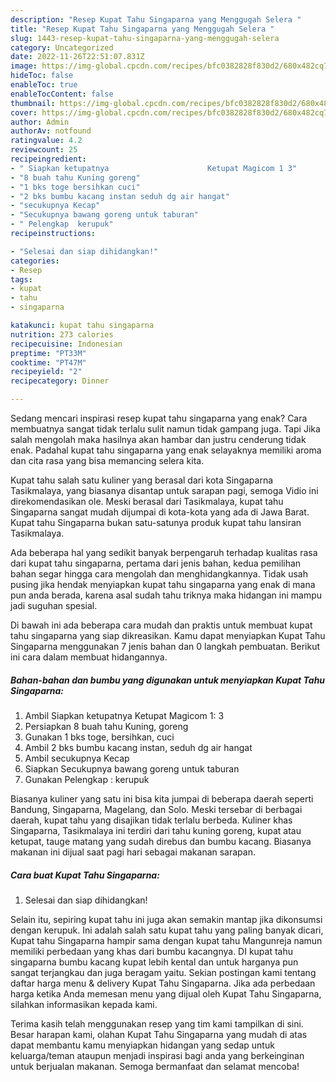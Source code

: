 ```yaml
---
description: "Resep Kupat Tahu Singaparna yang Menggugah Selera "
title: "Resep Kupat Tahu Singaparna yang Menggugah Selera "
slug: 1443-resep-kupat-tahu-singaparna-yang-menggugah-selera
category: Uncategorized
date: 2022-11-26T22:51:07.831Z
image: https://img-global.cpcdn.com/recipes/bfc0382828f830d2/680x482cq70/kupat-tahu-singaparna-foto-resep-utama.jpg
hideToc: false
enableToc: true
enableTocContent: false
thumbnail: https://img-global.cpcdn.com/recipes/bfc0382828f830d2/680x482cq70/kupat-tahu-singaparna-foto-resep-utama.jpg
cover: https://img-global.cpcdn.com/recipes/bfc0382828f830d2/680x482cq70/kupat-tahu-singaparna-foto-resep-utama.jpg
author: Admin
authorAv: notfound
ratingvalue: 4.2
reviewcount: 25
recipeingredient:
- " Siapkan ketupatnya                      Ketupat Magicom 1 3"
- "8 buah tahu Kuning goreng"
- "1 bks toge bersihkan cuci"
- "2 bks bumbu kacang instan seduh dg air hangat"
- "secukupnya Kecap"
- "Secukupnya bawang goreng untuk taburan"
- " Pelengkap  kerupuk"
recipeinstructions:

- "Selesai dan siap dihidangkan!"
categories:
- Resep
tags:
- kupat
- tahu
- singaparna

katakunci: kupat tahu singaparna 
nutrition: 273 calories
recipecuisine: Indonesian
preptime: "PT33M"
cooktime: "PT47M"
recipeyield: "2"
recipecategory: Dinner

---
```



Sedang mencari inspirasi resep kupat tahu singaparna yang enak? Cara membuatnya sangat tidak terlalu sulit namun tidak gampang juga. Tapi Jika salah mengolah maka hasilnya akan hambar dan justru cenderung tidak enak. Padahal kupat tahu singaparna yang enak selayaknya memiliki aroma dan cita rasa yang bisa memancing selera kita.


Kupat tahu salah satu kuliner yang berasal dari kota Singaparna Tasikmalaya, yang biasanya disantap untuk sarapan pagi, semoga Vidio ini direkomendasikan ole. Meski berasal dari Tasikmalaya, kupat tahu Singaparna sangat mudah dijumpai di kota-kota yang ada di Jawa Barat. Kupat tahu Singaparna bukan satu-satunya produk kupat tahu lansiran Tasikmalaya.

Ada beberapa hal yang sedikit banyak berpengaruh terhadap kualitas rasa dari kupat tahu singaparna, pertama dari jenis bahan, kedua pemilihan bahan segar hingga cara mengolah dan menghidangkannya. Tidak usah pusing jika hendak menyiapkan kupat tahu singaparna yang enak di mana pun anda berada, karena asal sudah tahu triknya maka hidangan ini mampu jadi suguhan spesial.


Di bawah ini ada beberapa cara mudah dan praktis untuk membuat kupat tahu singaparna yang siap dikreasikan. Kamu dapat menyiapkan Kupat Tahu Singaparna menggunakan 7 jenis bahan dan 0 langkah pembuatan. Berikut ini cara dalam membuat hidangannya.

<!--inarticleads1-->

##### Bahan-bahan dan bumbu yang digunakan untuk menyiapkan Kupat Tahu Singaparna:

1. Ambil  Siapkan ketupatnya                      Ketupat Magicom 1: 3
1. Persiapkan 8 buah tahu Kuning, goreng
1. Gunakan 1 bks toge, bersihkan, cuci
1. Ambil 2 bks bumbu kacang instan, seduh dg air hangat
1. Ambil secukupnya Kecap
1. Siapkan Secukupnya bawang goreng untuk taburan
1. Gunakan  Pelengkap : kerupuk


Biasanya kuliner yang satu ini bisa kita jumpai di beberapa daerah seperti Bandung, Singaparna, Magelang, dan Solo. Meski tersebar di berbagai daerah, kupat tahu yang disajikan tidak terlalu berbeda. Kuliner khas Singaparna, Tasikmalaya ini terdiri dari tahu kuning goreng, kupat atau ketupat, tauge matang yang sudah direbus dan bumbu kacang. Biasanya makanan ini dijual saat pagi hari sebagai makanan sarapan. 

<!--inarticleads2-->

##### Cara buat Kupat Tahu Singaparna:


1. Selesai dan siap dihidangkan!

Selain itu, sepiring kupat tahu ini juga akan semakin mantap jika dikonsumsi dengan kerupuk. Ini adalah salah satu kupat tahu yang paling banyak dicari, Kupat tahu Singaparna hampir sama dengan kupat tahu Mangunreja namun memiliki perbedaan yang khas dari bumbu kacangnya. DI kupat tahu singaparna bumbu kacang kupat lebih kental dan untuk harganya pun sangat terjangkau dan juga beragam yaitu. Sekian postingan kami tentang daftar harga menu &amp; delivery Kupat Tahu Singaparna. Jika ada perbedaan harga ketika Anda memesan menu yang dijual oleh Kupat Tahu Singaparna, silahkan informasikan kepada kami. 

Terima kasih telah menggunakan resep yang tim kami tampilkan di sini. Besar harapan kami, olahan Kupat Tahu Singaparna yang mudah di atas dapat membantu kamu menyiapkan hidangan yang sedap untuk keluarga/teman ataupun menjadi inspirasi bagi anda yang berkeinginan untuk berjualan makanan. Semoga bermanfaat dan selamat mencoba!
